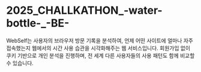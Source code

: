 # 2025_CHALLKATHON_-water-bottle-_-BE-
WebSelf는 사용자의 브라우저 방문 기록을 분석하여, 언제 어떤 사이트에 얼마나 자주 접속했는지 웹에서의 시간 사용 습관을 시각화해주는 웹 서비스입니다.
회원가입 없이 쿠키 기반으로 개인 분석을 진행하며, 전 세계 다른 사용자들의 사용 패턴도 함께 비교할 수 있습니다.
